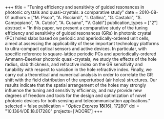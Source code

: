 +++
title = "Tuning efficiency and sensitivity of guided resonances in photonic crystals and quasi-crystals: a comparative study"
date = 2010-08-01
authors = ["M. Pisco", "A. Ricciardi", "I. Gallina", "G. Castaldi", "S. Campopiano", "A. Cutolo", "A. Cusano", "V. Galdi"]
publication_types = ["2"]
abstract = "In this paper, we present a comparative study of the tuning efficiency and sensitivity of guided resonances (GRs) in photonic crystal (PC) holed slabs based on periodic and aperiodically-ordered unit cells, aimed at assessing the applicability of these important technology platforms to ultra-compact optical sensors and active devices. In particular, with specific reference to square-lattice periodic PCs and aperiodically-ordered Ammann-Beenker photonic quasi-crystals, we study the effects of the hole radius, slab thickness, and refractive index on the GR sensitivity and tunability with respect to variation in the hole refractive index. Finally, we carry out a theoretical and numerical analysis in order to correlate the GR shift with the field distribution of the unperturbed (air holes) structures. Our results indicate that the spatial arrangement of the holes may strongly influence the tuning and sensitivity efficiency, and may provide new degrees of freedom and tools for the design and optimization of novel photonic devices for both sensing and telecommunication applications."
selected = false
publication = "*Optics Express* **18**(16), 17280"
doi = "10.1364/OE.18.017280"
projects=['ADORE']
+++
